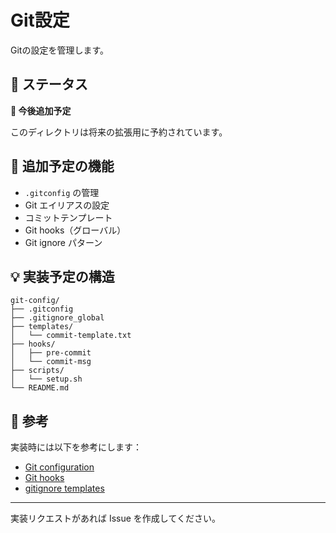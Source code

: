 # Git設定

Gitの設定を管理します。

## 📌 ステータス

**🚧 今後追加予定**

このディレクトリは将来の拡張用に予約されています。

## 📝 追加予定の機能

- `.gitconfig` の管理
- Git エイリアスの設定
- コミットテンプレート
- Git hooks（グローバル）
- Git ignore パターン

## 💡 実装予定の構造

```
git-config/
├── .gitconfig
├── .gitignore_global
├── templates/
│   └── commit-template.txt
├── hooks/
│   ├── pre-commit
│   └── commit-msg
├── scripts/
│   └── setup.sh
└── README.md
```

## 🔗 参考

実装時には以下を参考にします：

- [Git configuration](https://git-scm.com/docs/git-config)
- [Git hooks](https://git-scm.com/book/en/v2/Customizing-Git-Git-Hooks)
- [gitignore templates](https://github.com/github/gitignore)

---

実装リクエストがあれば Issue を作成してください。
